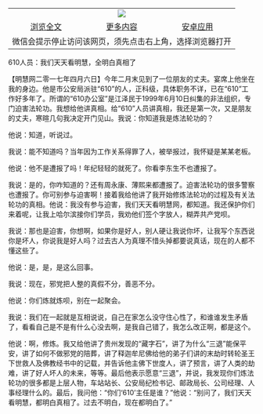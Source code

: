 

<table>
  <tr>
    <td align="center" colspan="3">
      <a href="https://github.com/ogate/ogate/blob/master/README.md"><img src="https://cloud.githubusercontent.com/assets/11880933/13434984/f430fae2-e012-11e5-814f-c2df1e82b247.jpg"/></a>
    </td>
  </tr>
  <tr>
    <td align="center">
      <a href="https://s3.ap-south-1.amazonaws.com/ogatem/oGate.htm?c816245&from=oNote">浏览全文</a>
    </td>
    <td align="center">
      <a href="https://s3.ap-south-1.amazonaws.com/ogatem/oGate.htm?from=oNote">更多内容</a>
    </td>
    <td align="center">
      <a href="https://raw.githubusercontent.com/ogate/up/master/ogate.apk">安卓应用</a>
    </td>
  </tr>
  <tr>
    <td align="center" colspan="3">
      微信会提示停止访问该网页，须先点击右上角，选择浏览器打开
    </td>
  </tr>
</table>    


610人员：我们天天看明慧，全明白真相了







【明慧网二零一七年四月六日】今年二月末见到了一位朋友的丈夫。宴席上他坐在我的身边。他是市公安局派驻“610”的人，正科级，具体职务不详，已在“610”工作好多年了。所谓的“610办公室”是江泽民于1999年6月10日纠集的非法组织，专门迫害法轮功。我想给他讲真相。给“610”人员讲真相，我还是第一次，又是朋友的丈夫，寒暄几句我决定开门见山。我说：你知道我是炼法轮功的？

他说：知道，听说过。

我说：能不知道吗？当年因为工作关系得罪了人，被举报过，我怀疑是某某老板。

他说：他不是遭报了吗！年纪轻轻的就死了。你看李东生不也遭报了。

我说：是的，你咋知道的？还有周永康、薄熙来都遭报了。迫害法轮功的很多警察也遭报了。你可别参与迫害啊！接着我给他讲了我开始修炼法轮功的过程及有关法轮功的真相。他说：我没有参与迫害，我们天天看明慧网，都知道。我还保护你们来着呢，让我上哈尔滨接你们学员，我劝他们签个字放人，糊弄共产党呗。

我说：那也是迫害，你想啊，如果你是好人，别人硬让我说你坏，让我写个东西说你是坏人，你说我是好人吗？过去古人为真理不惜头掉都要说真话，现在的人都不懂这些了。

他说：是，是，是这么回事。

我说：现在，邪党把人整的真假不分，善恶不分。

他说：你们炼就炼呗，别在一起聚会。

我说：我们在一起就是互相说说，自己在家怎么没守住心性了，和谁谁发生矛盾了，看看自己是不是有什么心没去啊，是我自己错了，我怎么改正啊，都是这个。

他说：啊，修炼。我又给他讲了贵州发现的“藏字石”，讲了为什么“三退”能保平安，讲了如何不做邪党的陪葬，讲了释迦牟尼佛给他的弟子们讲的末劫时转轮圣王下世救人及佛教经书中的记载，并告诉他主佛下世度人，讲了预言，讲了人类的劫难，讲了好人坏人的未来，等等。最后他表示愿意“三退”，并说，我发现你们炼法轮功的很多都是上层人物，车站站长、公安局纪检书记、邮政局长、公司经理、人事经理什么的。最后，我问他：“你们‘610’主任是谁？”他说：“别问了，我们天天看明慧，都明白真相了。过去不明白，现在都明白了。”
